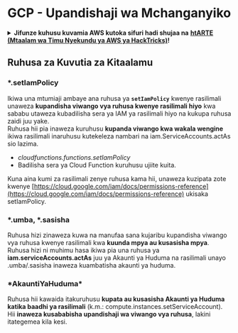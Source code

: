 # GCP - Upandishaji wa Mchanganyiko

<details>

<summary><strong>Jifunze kuhusu kuvamia AWS kutoka sifuri hadi shujaa na</strong> <a href="https://training.hacktricks.xyz/courses/arte"><strong>htARTE (Mtaalam wa Timu Nyekundu ya AWS ya HackTricks)</strong></a><strong>!</strong></summary>

Njia nyingine za kusaidia HackTricks:

* Ikiwa unataka kuona **kampuni yako ikitangazwa kwenye HackTricks** au **kupakua HackTricks kwa PDF** Angalia [**MIPANGO YA KUJIUNGA**](https://github.com/sponsors/carlospolop)!
* Pata [**swag rasmi ya PEASS & HackTricks**](https://peass.creator-spring.com)
* Gundua [**Familia ya PEASS**](https://opensea.io/collection/the-peass-family), mkusanyiko wetu wa kipekee wa [**NFTs**](https://opensea.io/collection/the-peass-family)
* **Jiunge na** 💬 [**Kikundi cha Discord**](https://discord.gg/hRep4RUj7f) au kikundi cha [**telegram**](https://t.me/peass) au **nifuata** kwenye **Twitter** 🐦 [**@carlospolopm**](https://twitter.com/carlospolopm)**.**
* **Shiriki mbinu zako za kuvamia kwa kuwasilisha PRs kwa** [**HackTricks**](https://github.com/carlospolop/hacktricks) na [**HackTricks Cloud**](https://github.com/carlospolop/hacktricks-cloud) repos za github.

</details>

## Ruhusa za Kuvutia za Kitaalamu

### \*.setIamPolicy

Ikiwa una mtumiaji ambaye ana ruhusa ya **`setIamPolicy`** kwenye rasilimali unaweza **kupandisha viwango vya ruhusa kwenye rasilimali hiyo** kwa sababu utaweza kubadilisha sera ya IAM ya rasilimali hiyo na kukupa ruhusa zaidi juu yake.\
Ruhusa hii pia inaweza kuruhusu **kupanda viwango kwa wakala wengine** ikiwa rasilimali inaruhusu kutekeleza nambari na iam.ServiceAccounts.actAs sio lazima.

* _cloudfunctions.functions.setIamPolicy_
* Badilisha sera ya Cloud Function kuruhusu ujiite kuita.

Kuna aina kumi za rasilimali zenye ruhusa kama hii, unaweza kuzipata zote kwenye [https://cloud.google.com/iam/docs/permissions-reference](https://cloud.google.com/iam/docs/permissions-reference) ukisaka setIamPolicy.

### \*.umba, \*.sasisha

Ruhusa hizi zinaweza kuwa na manufaa sana kujaribu kupandisha viwango vya ruhusa kwenye rasilimali kwa **kuunda mpya au kusasisha mpya**. Ruhusa hizi ni muhimu hasa ikiwa pia una ruhusa ya **iam.serviceAccounts.actAs** juu ya Akaunti ya Huduma na rasilimali unayo .umba/.sasisha inaweza kuambatisha akaunti ya huduma.

### \*AkauntiYaHuduma\*

Ruhusa hii kawaida itakuruhusu **kupata au kusasisha Akaunti ya Huduma katika baadhi ya rasilimali** (k.m.: compute.instances.setServiceAccount). Hii **inaweza kusababisha upandishaji wa viwango vya ruhusa**, lakini itategemea kila kesi.
